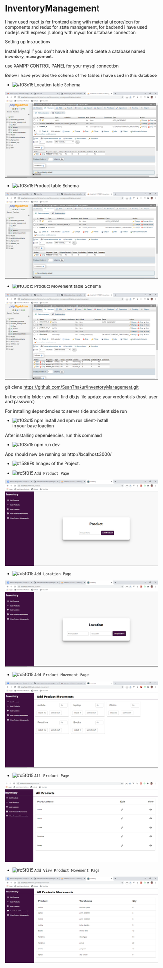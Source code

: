 # InventoryManagement

I have used react js for frontend along with material ui core/icon for components and redux for state management, for backend i have used node js with express js along with
mysql for database connection

Setting up Instructions

Install Mysql if you don't have it already and create a database named  inventory_management.

use XAMPP CONTROL PANEL for your mysql connection

Below i have provided the schema of the tables i have used in this database

- ![#f03c15](https://via.placeholder.com/15/f03c15/000000?text=+) Location table Schema

![](Screenshots/locationSchema.png)

- ![#f03c15](https://via.placeholder.com/15/f03c15/000000?text=+) Product table Schema

![](Screenshots/productSchema.png)

- ![#f03c15](https://via.placeholder.com/15/f03c15/000000?text=+) Product Movement table Schema

![](Screenshots/productMovementSchema.png)

git clone https://github.com/SeanThakur/InventoryManagement.git

In the config folder you will find db.js file update your credentials (host, user and password)

For installing dependencies to server side and client side run 
- ![#f03c15](https://via.placeholder.com/15/f03c15/000000?text=+)
npm install and npm run client-install  
in your base loaction

After installing dependencies, run this command 
- ![#f03c15](https://via.placeholder.com/15/f03c15/000000?text=+) npm run dev

App should now be running on http://localhost:3000/

- ![#1589F0](https://via.placeholder.com/15/1589F0/000000?text=+) Images of the Project.

- ![#c5f015](https://via.placeholder.com/15/c5f015/000000?text=+) `Add Product Page`

![](Screenshots/addProduct.png)

- ![#c5f015](https://via.placeholder.com/15/c5f015/000000?text=+) `Add Location Page`

![](Screenshots/addlocations.png)

- ![#c5f015](https://via.placeholder.com/15/c5f015/000000?text=+) `Add Product Movement Page`

![](Screenshots/addProductMovement.png)

- ![#c5f015](https://via.placeholder.com/15/c5f015/000000?text=+) `All Product Page`

![](Screenshots/allProducts.png)

- ![#c5f015](https://via.placeholder.com/15/c5f015/000000?text=+) `Add View Product Movement Page`

![](Screenshots/viewProductMovement.png)
